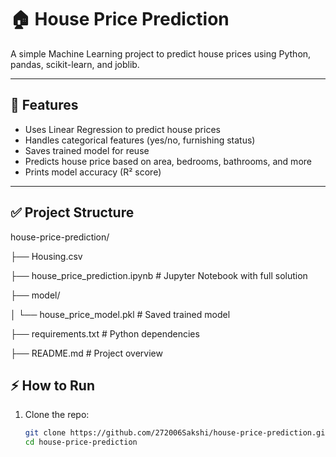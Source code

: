 # 🏠 House Price Prediction

A simple Machine Learning project to predict house prices using Python, pandas, scikit-learn, and joblib.

---

## 🚀 Features

- Uses Linear Regression to predict house prices
- Handles categorical features (yes/no, furnishing status)
- Saves trained model for reuse
- Predicts house price based on area, bedrooms, bathrooms, and more
- Prints model accuracy (R² score)

---

## ✅ Project Structure

house-price-prediction/

├── Housing.csv 

├── house_price_prediction.ipynb # Jupyter Notebook with full solution

├── model/

│ └── house_price_model.pkl # Saved trained model

├── requirements.txt # Python dependencies

├── README.md # Project overview


## ⚡ How to Run

1. Clone the repo:
   ```bash
   git clone https://github.com/272006Sakshi/house-price-prediction.git
   cd house-price-prediction
